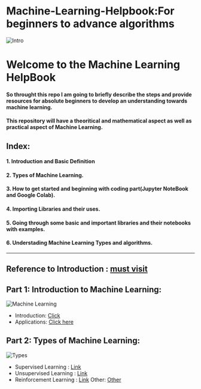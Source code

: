 # Machine-Learning-Helpbook:For beginners to advance algorithms
![Intro](https://expertsystem.com/wp-content/uploads/2017/03/machine-learning-definition.jpeg)
# Welcome to the Machine Learning HelpBook

#### So throught this repo I am going to briefly describe the steps and provide resources for absolute beginners to develop an understanding towards machine learning.
#### This repository will have a theoritical and mathematical aspect as well as practical aspect of Machine Learning.
## Index:
#### 1. Introduction and Basic Definition
#### 2. Types of Machine Learning.
#### 3. How to get started and beginning with coding part(Jupyter NoteBook and Google Colab).
#### 4. Importing Libraries and their uses.
#### 5. Going through some basic and important libraries and their notebooks with examples.
#### 6. Understading Machine Learning Types and algorithms.

-----------------------------------------------------------------------------------------------------------------------------------------------------------------
Reference to Introduction : [must visit](https://towardsdatascience.com/machine-learning-an-introduction-23b84d51e6d0)
-----------------------------------------------------------------------------------------------------------------------------------------------------------------

## Part 1: Introduction to Machine Learning:
![Machine Learning](https://miro.medium.com/max/1024/1*3CXBOKNql4qS-lRyHT3pqw.png)


   * Introduction: [Click](https://github.com/Mystery01092000/Machine-Learning-Helpbook/blob/master/Introduction/Intro.md)
   * Applications: [Click here](https://github.com/Mystery01092000/Machine-Learning-Helpbook/blob/master/Introduction/Applications.md)
   
## Part 2: Types of Machine Learning:

![Types](https://miro.medium.com/max/1204/0*-068ud_-o3ajwq_z.jpg)

   * Supervised Learning : [Link](https://github.com/Mystery01092000/Machine-Learning-Helpbook/blob/master/Types/Supervised_Learning.md)
   * Unsupervised Learning : [Link](https://github.com/Mystery01092000/Machine-Learning-Helpbook/blob/master/Types/Unsupervised-Learning)
   * Reinforcement Learning : [Link](https://github.com/Mystery01092000/Machine-Learning-Helpbook/blob/master/Types/Reinforcement-Learning)
             Other: [Other](https://github.com/Mystery01092000/Machine-Learning-Helpbook/blob/master/Types/Theory.md)
